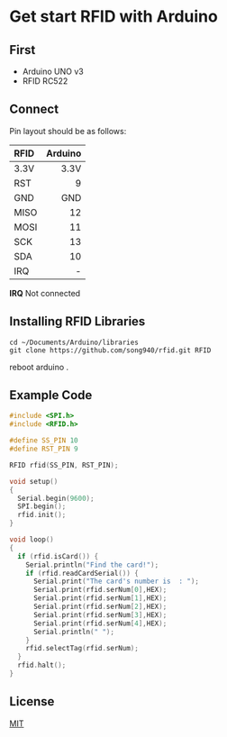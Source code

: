# Get start RFID with Arduino

## First

+ Arduino UNO v3
+ RFID RC522

## Connect

Pin layout should be as follows:

| RFID | Arduino |
|:-----|--------:|
| 3.3V | 3.3V    |
| RST  | 9       |
| GND  | GND     |
| MISO | 12      |
| MOSI | 11      |
| SCK  | 13      |
| SDA  | 10      |
| IRQ  | -       |

 **IRQ** Not connected

## Installing RFID Libraries

	cd ~/Documents/Arduino/libraries
	git clone https://github.com/song940/rfid.git RFID
	
reboot arduino .

## Example Code

```cpp
#include <SPI.h>
#include <RFID.h>

#define SS_PIN 10
#define RST_PIN 9

RFID rfid(SS_PIN, RST_PIN);

void setup()
{
  Serial.begin(9600);
  SPI.begin();
  rfid.init();
}

void loop()
{
  if (rfid.isCard()) {
    Serial.println("Find the card!");
    if (rfid.readCardSerial()) {
      Serial.print("The card's number is  : ");
      Serial.print(rfid.serNum[0],HEX);
      Serial.print(rfid.serNum[1],HEX);
      Serial.print(rfid.serNum[2],HEX);
      Serial.print(rfid.serNum[3],HEX);
      Serial.print(rfid.serNum[4],HEX);
      Serial.println(" ");
    }
    rfid.selectTag(rfid.serNum);
  }
  rfid.halt();
}
```
    
## License

[MIT](http://lsong.mit-license.org/)


